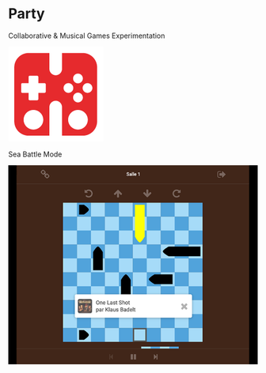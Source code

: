 # Party

Collaborative & Musical Games Experimentation

![Party](/resources/logo.png)

Sea Battle Mode

![Sea Battle](/resources/seabattle.png)
